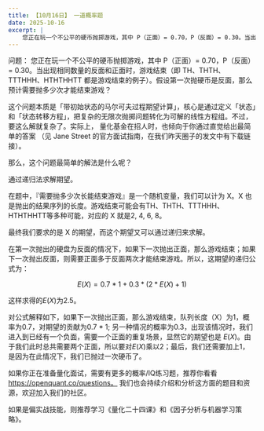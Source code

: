 ```yaml
---
title: 【10月16日】 一道概率题
date: 2025-10-16
excerpt: |
    您正在玩一个不公平的硬币抛掷游戏，其中 P（正面）= 0.70，P（反面）= 0.30。当出现相同数量的反面和正面时，游戏结束（即 TH、THTH、TTTHHH、HTHTHHTT 都是游戏结束的例子）。假设第一次抛硬币是反面，那么预计需要抛多少次才能结束游戏？
---
```


问题： 您正在玩一个不公平的硬币抛掷游戏，其中 P（正面）= 0.70，P（反面）= 0.30。当出现相同数量的反面和正面时，游戏结束（即 TH、THTH、TTTHHH、HTHTHHTT 都是游戏结束的例子）。假设第一次抛硬币是反面，那么预计需要抛多少次才能结束游戏？


这个问题本质是「带初始状态的马尔可夫过程期望计算」，核心是通过定义「状态」和「状态转移方程」，把复杂的无限次抛掷问题转化为可解的线性方程组。不过，要这么解就复杂了。实际上， 量化基金在招人时，也倾向于你通过直觉给出最简单的答案 （见 Jane Street 的官方面试指南，在我们昨天圈子的发文中有下载链接）。

那么，这个问题最简单的解法是什么呢？ 

通过递归法求解期望。

在题中，『需要抛多少次长能结束游戏』是一个随机变量，我们可以计为 X。X 也是抛出的结果序列的长度。游戏结束可能会有TH、THTH、TTTHHH、HTHTHHTT等多种可能，对应的 X 就是2, 4, 6, 8。

最终我们要求的是 X 的期望，而这个期望又可以通过递归来求解。

在第一次抛出的硬盘为反面的情况下，如果下一次抛出正面，那么游戏结束；如果下一次抛出反面，则需要正面多于反面两次才能结束游戏。所以，这期望的递归公式为：

$$
E(X) = 0.7 * 1 + 0.3 * ( 2 * E(X) + 1)
$$


这样求得的$E(X)$为2.5。

对公式解释如下，如果下一次抛出正面，那么游戏结束，队列长度（X）为1，概率为0.7，对期望的贡献为0.7 * 1; 另一种情况的概率为0.3，出现该情况时，我们进入到已经有一个负面，需要一个正面的重复场景，显然它的期望也是 $E(X)$。由于我们此时总共需要两个正面，所以要对$E(X)$乘以2；最后，我们还需要加上1，是因为在此情况下，我们已抛过一次硬币了。

如果你正在准备量化面试，需要有更多的概率/IQ练习题，推荐你看看 https://openquant.co/questions。
我们也会持续介绍和分析这方面的题目和资源，欢迎加入我们的社区。

如果是偏实战技能，则推荐学习《量化二十四课》和《因子分析与机器学习策略》。
